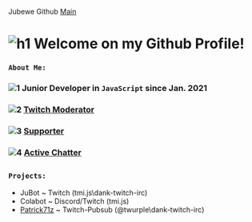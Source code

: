 Jubewe Github 
[Main](https://jubewe.github.io/)

# ![h1](https://cdn.frankerfacez.com/emote/257284/1) Welcome on my Github Profile!

### ```About Me:``` 
### ![1](https://cdn.frankerfacez.com/emote/496280/1) Junior Developer in `JavaScript` since Jan. 2021
### ![2](https://cdn.frankerfacez.com/emote/145916/1) [Twitch Moderator](https://modlookup.3v.fi/u/jubewe)
### ![3](https://cdn.frankerfacez.com/emote/310163/1) [Supporter](https://twitch.tv/jubewe)
### ![4](https://cdn.betterttv.net/emote/618c77311f8ff7628e6d5b8f/1x) [Active Chatter](https://twitch.tv/jubewe)
 
##

### ```Projects:```

- JuBot ~ Twitch (tmi.js\dank-twitch-irc)
- Colabot ~ Discord/Twitch (tmi.js)
- [Patrick71z](./patrick71z) ~ Twitch-Pubsub (@twurple\dank-twitch-irc)
